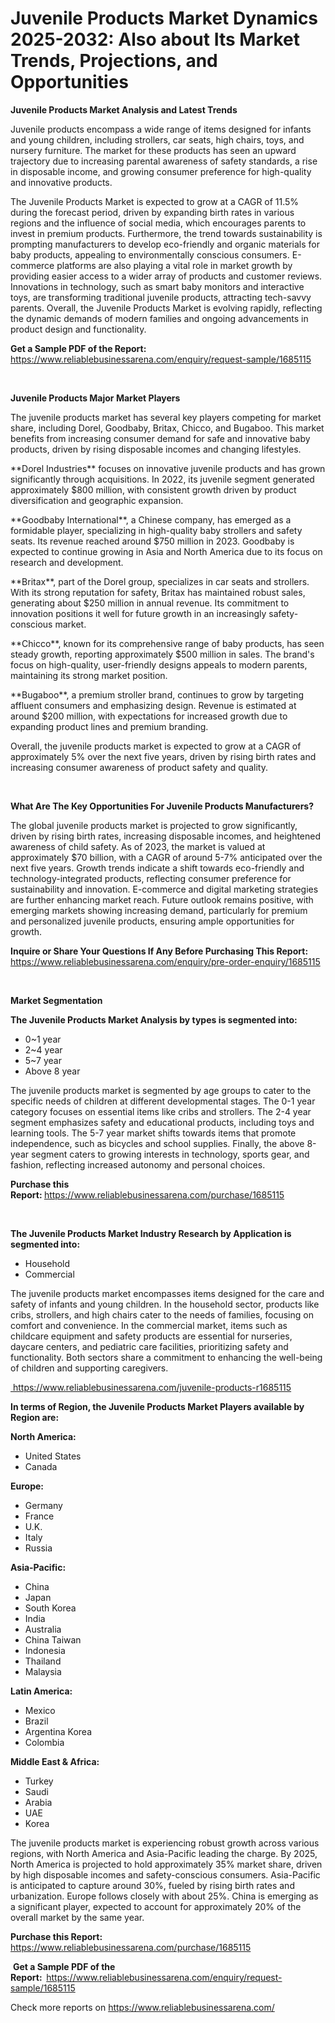 <p><h1>Juvenile Products Market Dynamics 2025-2032: Also about Its Market Trends, Projections, and Opportunities</h1></p><p><strong>Juvenile Products Market Analysis and Latest Trends</strong></p>
<p><p>Juvenile products encompass a wide range of items designed for infants and young children, including strollers, car seats, high chairs, toys, and nursery furniture. The market for these products has seen an upward trajectory due to increasing parental awareness of safety standards, a rise in disposable income, and growing consumer preference for high-quality and innovative products. </p><p>The Juvenile Products Market is expected to grow at a CAGR of 11.5% during the forecast period, driven by expanding birth rates in various regions and the influence of social media, which encourages parents to invest in premium products. Furthermore, the trend towards sustainability is prompting manufacturers to develop eco-friendly and organic materials for baby products, appealing to environmentally conscious consumers. E-commerce platforms are also playing a vital role in market growth by providing easier access to a wider array of products and customer reviews. Innovations in technology, such as smart baby monitors and interactive toys, are transforming traditional juvenile products, attracting tech-savvy parents. Overall, the Juvenile Products Market is evolving rapidly, reflecting the dynamic demands of modern families and ongoing advancements in product design and functionality.</p></p>
<p><strong>Get a Sample PDF of the Report:&nbsp;</strong> <a href="https://www.reliablebusinessarena.com/enquiry/request-sample/1685115?utm_campaign=1948&utm_medium=2&utm_source=Github&utm_content=ia&utm_term=04042025&utm_id=juvenile-products">https://www.reliablebusinessarena.com/enquiry/request-sample/1685115</a></p>
<p>&nbsp;</p>
<p><strong>Juvenile Products Major Market Players</strong></p>
<p><p>The juvenile products market has several key players competing for market share, including Dorel, Goodbaby, Britax, Chicco, and Bugaboo. This market benefits from increasing consumer demand for safe and innovative baby products, driven by rising disposable incomes and changing lifestyles.</p><p>**Dorel Industries** focuses on innovative juvenile products and has grown significantly through acquisitions. In 2022, its juvenile segment generated approximately $800 million, with consistent growth driven by product diversification and geographic expansion.</p><p>**Goodbaby International**, a Chinese company, has emerged as a formidable player, specializing in high-quality baby strollers and safety seats. Its revenue reached around $750 million in 2023. Goodbaby is expected to continue growing in Asia and North America due to its focus on research and development.</p><p>**Britax**, part of the Dorel group, specializes in car seats and strollers. With its strong reputation for safety, Britax has maintained robust sales, generating about $250 million in annual revenue. Its commitment to innovation positions it well for future growth in an increasingly safety-conscious market.</p><p>**Chicco**, known for its comprehensive range of baby products, has seen steady growth, reporting approximately $500 million in sales. The brand's focus on high-quality, user-friendly designs appeals to modern parents, maintaining its strong market position.</p><p>**Bugaboo**, a premium stroller brand, continues to grow by targeting affluent consumers and emphasizing design. Revenue is estimated at around $200 million, with expectations for increased growth due to expanding product lines and premium branding.</p><p>Overall, the juvenile products market is expected to grow at a CAGR of approximately 5% over the next five years, driven by rising birth rates and increasing consumer awareness of product safety and quality.</p></p>
<p>&nbsp;</p>
<p><strong>What Are The Key Opportunities For Juvenile Products Manufacturers?</strong></p>
<p><p>The global juvenile products market is projected to grow significantly, driven by rising birth rates, increasing disposable incomes, and heightened awareness of child safety. As of 2023, the market is valued at approximately $70 billion, with a CAGR of around 5-7% anticipated over the next five years. Growth trends indicate a shift towards eco-friendly and technology-integrated products, reflecting consumer preference for sustainability and innovation. E-commerce and digital marketing strategies are further enhancing market reach. Future outlook remains positive, with emerging markets showing increasing demand, particularly for premium and personalized juvenile products, ensuring ample opportunities for growth.</p></p>
<p><strong>Inquire or Share Your Questions If Any Before Purchasing This Report:</strong> <a href="https://www.reliablebusinessarena.com/enquiry/pre-order-enquiry/1685115?utm_campaign=1948&utm_medium=2&utm_source=Github&utm_content=ia&utm_term=04042025&utm_id=juvenile-products">https://www.reliablebusinessarena.com/enquiry/pre-order-enquiry/1685115</a></p>
<p>&nbsp;</p>
<p><strong>Market Segmentation</strong></p>
<p><strong>The Juvenile Products Market Analysis by types is segmented into:</strong></p>
<p><ul><li>0~1 year</li><li>2~4 year</li><li>5~7 year</li><li>Above 8 year</li></ul></p>
<p><p>The juvenile products market is segmented by age groups to cater to the specific needs of children at different developmental stages. The 0-1 year category focuses on essential items like cribs and strollers. The 2-4 year segment emphasizes safety and educational products, including toys and learning tools. The 5-7 year market shifts towards items that promote independence, such as bicycles and school supplies. Finally, the above 8-year segment caters to growing interests in technology, sports gear, and fashion, reflecting increased autonomy and personal choices.</p></p>
<p><strong>Purchase this Report:&nbsp;</strong><a href="https://www.reliablebusinessarena.com/purchase/1685115?utm_campaign=1948&utm_medium=2&utm_source=Github&utm_content=ia&utm_term=04042025&utm_id=juvenile-products">https://www.reliablebusinessarena.com/purchase/1685115</a></p>
<p>&nbsp;</p>
<p><strong>The Juvenile Products Market Industry Research by Application is segmented into:</strong></p>
<p><ul><li>Household</li><li>Commercial</li></ul></p>
<p><p>The juvenile products market encompasses items designed for the care and safety of infants and young children. In the household sector, products like cribs, strollers, and high chairs cater to the needs of families, focusing on comfort and convenience. In the commercial market, items such as childcare equipment and safety products are essential for nurseries, daycare centers, and pediatric care facilities, prioritizing safety and functionality. Both sectors share a commitment to enhancing the well-being of children and supporting caregivers.</p></p>
<p><a href="https://www.reliablebusinessarena.com/juvenile-products-r1685115?utm_campaign=1948&utm_medium=2&utm_source=Github&utm_content=ia&utm_term=04042025&utm_id=juvenile-products">&nbsp;https://www.reliablebusinessarena.com/juvenile-products-r1685115</a></p>
<p><strong>In terms of Region, the Juvenile Products Market Players available by Region are:</strong></p>
<p>
    <p> <strong> North America: </strong>
        <ul>
            <li>United States</li>
            <li>Canada</li>
        </ul>
        </p> 
    <p> <strong> Europe: </strong>
        <ul>
            <li>Germany</li>
            <li>France</li>
            <li>U.K.</li>
            <li>Italy</li>
            <li>Russia</li>
        </ul>
        </p> 
    <p> <strong> Asia-Pacific: </strong>
        <ul>
            <li>China</li>
            <li>Japan</li>
            <li>South Korea</li>
            <li>India</li>
            <li>Australia</li>
            <li>China Taiwan</li>
            <li>Indonesia</li>
            <li>Thailand</li>
            <li>Malaysia</li>
        </ul>
        </p> 
    <p> <strong> Latin America: </strong>
        <ul>
            <li>Mexico</li>
            <li>Brazil</li>
            <li>Argentina Korea</li>
            <li>Colombia</li>
        </ul>
        </p> 
    <p> <strong> Middle East & Africa: </strong>
        <ul>
            <li>Turkey</li>
            <li>Saudi</li>
            <li>Arabia</li>
            <li>UAE</li>
            <li>Korea</li>
        </ul>
    </p>
    </p>
<p><p>The juvenile products market is experiencing robust growth across various regions, with North America and Asia-Pacific leading the charge. By 2025, North America is projected to hold approximately 35% market share, driven by high disposable incomes and safety-conscious consumers. Asia-Pacific is anticipated to capture around 30%, fueled by rising birth rates and urbanization. Europe follows closely with about 25%. China is emerging as a significant player, expected to account for approximately 20% of the overall market by the same year.</p></p>
<p><strong>Purchase this Report: </strong><a href="https://www.reliablebusinessarena.com/purchase/1685115?utm_campaign=1948&utm_medium=2&utm_source=Github&utm_content=ia&utm_term=04042025&utm_id=juvenile-products">https://www.reliablebusinessarena.com/purchase/1685115</a></p>
<p>&nbsp;<strong>Get a Sample PDF of the Report:&nbsp;&nbsp;</strong><a href="https://www.reliablebusinessarena.com/enquiry/request-sample/1685115?utm_campaign=1948&utm_medium=2&utm_source=Github&utm_content=ia&utm_term=04042025&utm_id=juvenile-products">https://www.reliablebusinessarena.com/enquiry/request-sample/1685115</a></p>
<p><strong></strong></p>
<p>Check more reports on <a href="https://www.reliablebusinessarena.com/?utm_campaign=1948&utm_medium=2&utm_source=Github&utm_content=ia&utm_term=04042025&utm_id=juvenile-products">https://www.reliablebusinessarena.com/</a></p>